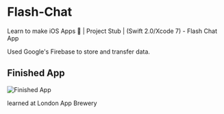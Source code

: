 # Flash-Chat
Learn to make iOS Apps 📱 | Project Stub | (Swift 2.0/Xcode 7) - Flash Chat App

Used Google's Firebase to store and transfer data.

## Finished App
![Finished App](https://github.com/londonappbrewery/Images/blob/master/Flash%20Chat.gif)


learned at London App Brewery
